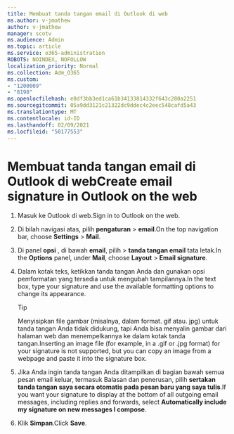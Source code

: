 ```yaml
---
title: Membuat tanda tangan email di Outlook di web
ms.author: v-jmathew
author: v-jmathew
manager: scotv
ms.audience: Admin
ms.topic: article
ms.service: o365-administration
ROBOTS: NOINDEX, NOFOLLOW
localization_priority: Normal
ms.collection: Adm_O365
ms.custom:
- "1200009"
- "8198"
ms.openlocfilehash: e0df3bb3ed1ca61b34133814332f643c280a2251
ms.sourcegitcommit: 05a9dd3121c21322dc9ddec4c2eec548cafd5a43
ms.translationtype: MT
ms.contentlocale: id-ID
ms.lasthandoff: 02/09/2021
ms.locfileid: "50177553"
---
```

# <a name="create-email-signature-in-outlook-on-the-web"></a><span data-ttu-id="78b1d-102">Membuat tanda tangan email di Outlook di web</span><span class="sxs-lookup"><span data-stu-id="78b1d-102">Create email signature in Outlook on the web</span></span>

1. <span data-ttu-id="78b1d-103">Masuk ke Outlook di web.</span><span class="sxs-lookup"><span data-stu-id="78b1d-103">Sign in to Outlook on the web.</span></span>
2. <span data-ttu-id="78b1d-104">Di bilah navigasi atas, pilih **pengaturan**  >  **email**.</span><span class="sxs-lookup"><span data-stu-id="78b1d-104">On the top navigation bar, choose **Settings** > **Mail**.</span></span>
3. <span data-ttu-id="78b1d-105">Di panel **opsi** , di bawah **email**, pilih   >  **tanda tangan email** tata letak.</span><span class="sxs-lookup"><span data-stu-id="78b1d-105">In the **Options** panel, under **Mail**, choose **Layout** > **Email signature**.</span></span>
4. <span data-ttu-id="78b1d-106">Dalam kotak teks, ketikkan tanda tangan Anda dan gunakan opsi pemformatan yang tersedia untuk mengubah tampilannya.</span><span class="sxs-lookup"><span data-stu-id="78b1d-106">In the text box, type your signature and use the available formatting options to change its appearance.</span></span>

    > [!TIP]
    > <span data-ttu-id="78b1d-107">Menyisipkan file gambar (misalnya, dalam format. gif atau. jpg) untuk tanda tangan Anda tidak didukung, tapi Anda bisa menyalin gambar dari halaman web dan menempelkannya ke dalam kotak tanda tangan.</span><span class="sxs-lookup"><span data-stu-id="78b1d-107">Inserting an image file (for example, in a .gif or .jpg format) for your signature is not supported, but you can copy an image from a webpage and paste it into the signature box.</span></span>

5. <span data-ttu-id="78b1d-108">Jika Anda ingin tanda tangan Anda ditampilkan di bagian bawah semua pesan email keluar, termasuk Balasan dan penerusan, pilih **sertakan tanda tangan saya secara otomatis pada pesan baru yang saya tulis**.</span><span class="sxs-lookup"><span data-stu-id="78b1d-108">If you want your signature to display at the bottom of all outgoing email messages, including replies and forwards, select **Automatically include my signature on new messages I compose**.</span></span>
6. <span data-ttu-id="78b1d-109">Klik **Simpan**.</span><span class="sxs-lookup"><span data-stu-id="78b1d-109">Click **Save**.</span></span>
